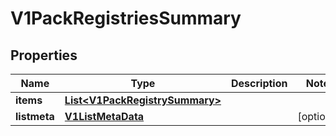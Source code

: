 # V1PackRegistriesSummary

## Properties
Name | Type | Description | Notes
------------ | ------------- | ------------- | -------------
**items** | [**List&lt;V1PackRegistrySummary&gt;**](V1PackRegistrySummary.md) |  | 
**listmeta** | [**V1ListMetaData**](V1ListMetaData.md) |  |  [optional]
